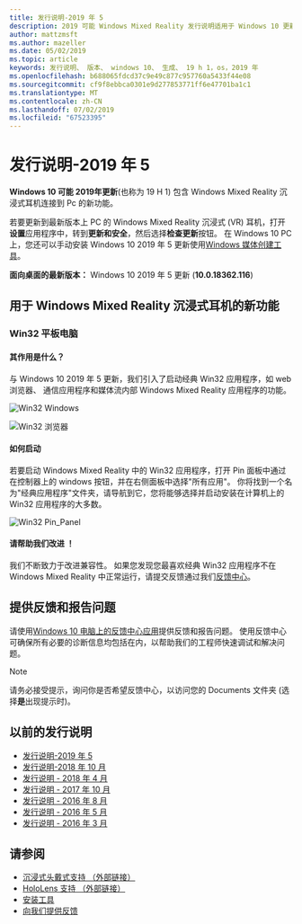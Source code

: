 ```yaml
---
title: 发行说明-2019 年 5
description: 2019 可能 Windows Mixed Reality 发行说明适用于 Windows 10 更新 (也称为 19 H 1)。
author: mattzmsft
ms.author: mazeller
ms.date: 05/02/2019
ms.topic: article
keywords: 发行说明、 版本、 windows 10、 生成、 19 h 1，os，2019 年
ms.openlocfilehash: b688065fdcd37c9e49c877c957760a5433f44e08
ms.sourcegitcommit: cf9f8ebbca0301e9d277853771ff6e47701ba1c1
ms.translationtype: MT
ms.contentlocale: zh-CN
ms.lasthandoff: 07/02/2019
ms.locfileid: "67523395"
---
```

# <a name="release-notes---may-2019"></a>发行说明-2019 年 5

**Windows 10 可能 2019年更新**(也称为 19 H 1) 包含 Windows Mixed Reality 沉浸式耳机连接到 Pc 的新功能。 

若要更新到最新版本上 PC 的 Windows Mixed Reality 沉浸式 (VR) 耳机，打开**设置**应用程序中，转到**更新和安全**，然后选择**检查更新**按钮。 在 Windows 10 PC 上，您还可以手动安装 Windows 10 2019 年 5 更新使用[Windows 媒体创建工具](https://www.microsoft.com/software-download/windows10)。

**面向桌面的最新版本：** Windows 10 2019 年 5 更新 (**10.0.18362.116**)<br>

## <a name="new-features-for-windows-mixed-reality-immersive-headsets"></a>用于 Windows Mixed Reality 沉浸式耳机的新功能

### <a name="win32-slates"></a>Win32 平板电脑

#### <a name="what-does-it-do"></a>其作用是什么？ 
与 Windows 10 2019 年 5 更新，我们引入了启动经典 Win32 应用程序，如 web 浏览器、 通信应用程序和媒体流内部 Windows Mixed Reality 应用程序的功能。 

![Win32 Windows](images/mr-win32-slates-1.png)

![Win32 浏览器](images/mr-win32-slates-2.png)

#### <a name="how-to-launch"></a>如何启动
若要启动 Windows Mixed Reality 中的 Win32 应用程序，打开 Pin 面板中通过在控制器上的 windows 按钮，并在右侧面板中选择"所有应用"。  你将找到一个名为"经典应用程序"文件夹，请导航到它，您将能够选择并启动安装在计算机上的 Win32 应用程序的大多数。

![Win32 Pin_Panel](images/mr-win32-slates-pinspanel.png)

#### <a name="please-help-us-improve"></a>请帮助我们改进 ！
我们不断致力于改进兼容性。  如果您发现您最喜欢经典 Win32 应用程序不在 Windows Mixed Reality 中正常运行，请提交反馈通过我们[反馈中心](https://support.microsoft.com/en-us/help/4021566/windows-10-send-feedback-to-microsoft-with-feedback-hub)。

## <a name="provide-feedback-and-report-issues"></a>提供反馈和报告问题

请使用[Windows 10 电脑上的反馈中心应用](give-us-feedback.md)提供反馈和报告问题。 使用反馈中心可确保所有必要的诊断信息均包括在内，以帮助我们的工程师快速调试和解决问题。

>[!NOTE]
>请务必接受提示，询问你是否希望反馈中心，以访问您的 Documents 文件夹 (选择**是**出现提示时)。

## <a name="prior-release-notes"></a>以前的发行说明

* [发行说明-2019 年 5](release-notes-may-2019.md)
* [发行说明-2018 年 10 月](release-notes-october-2018.md)
* [发行说明 - 2018 年 4 月](release-notes-april-2018.md)
* [发行说明 - 2017 年 10 月](release-notes-october-2017.md)
* [发行说明 - 2016 年 8 月](release-notes-august-2016.md)
* [发行说明 - 2016 年 5 月](release-notes-may-2016.md)
* [发行说明 - 2016 年 3 月](release-notes-march-2016.md)

## <a name="see-also"></a>请参阅
* [沉浸式头戴式支持 （外部链接）](https://docs.microsoft.com/windows/mixed-reality/enthusiast-guide/troubleshooting-windows-mixed-reality)
* [HoloLens 支持 （外部链接）](https://support.microsoft.com/products/hololens)
* [安装工具](install-the-tools.md)
* [向我们提供反馈](give-us-feedback.md)

